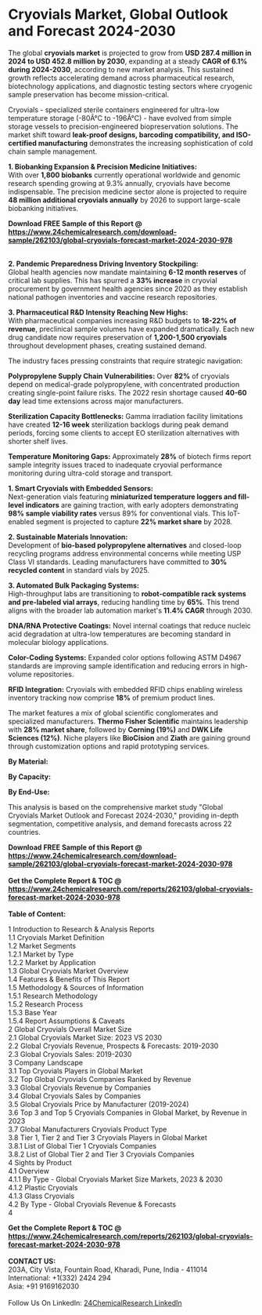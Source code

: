 <h1>Cryovials Market, Global Outlook and Forecast 2024-2030</h1><p>The global <strong>cryovials market</strong> is projected to grow from <strong>USD 287.4 million in 2024 to USD 452.8 million by 2030</strong>, expanding at a steady <strong>CAGR of 6.1% during 2024-2030</strong>, according to new market analysis. This sustained growth reflects accelerating demand across pharmaceutical research, biotechnology applications, and diagnostic testing sectors where cryogenic sample preservation has become mission-critical.</p><p>Cryovials - specialized sterile containers engineered for ultra-low temperature storage (-80Â°C to -196Â°C) - have evolved from simple storage vessels to precision-engineered biopreservation solutions. The market shift toward <strong>leak-proof designs, barcoding compatibility, and ISO-certified manufacturing</strong> demonstrates the increasing sophistication of cold chain sample management.</p><p><strong>1. Biobanking Expansion &amp; Precision Medicine Initiatives:</strong><br>
With over <strong>1,800 biobanks</strong> currently operational worldwide and genomic research spending growing at 9.3% annually, cryovials have become indispensable. The precision medicine sector alone is projected to require <strong>48 million additional cryovials annually</strong> by 2026 to support large-scale biobanking initiatives.</p><div><b>Download FREE Sample of this Report @ 
            <a href="https://www.24chemicalresearch.com/download-sample/262103/global-cryovials-forecast-market-2024-2030-978">
            https://www.24chemicalresearch.com/download-sample/262103/global-cryovials-forecast-market-2024-2030-978</a></b></div><br><p><strong>2. Pandemic Preparedness Driving Inventory Stockpiling:</strong><br>
Global health agencies now mandate maintaining <strong>6-12 month reserves</strong> of critical lab supplies. This has spurred a <strong>33% increase</strong> in cryovial procurement by government health agencies since 2020 as they establish national pathogen inventories and vaccine research repositories.</p><p><strong>3. Pharmaceutical R&amp;D Intensity Reaching New Highs:</strong><br>
With pharmaceutical companies increasing R&amp;D budgets to <strong>18-22% of revenue</strong>, preclinical sample volumes have expanded dramatically. Each new drug candidate now requires preservation of <strong>1,200-1,500 cryovials</strong> throughout development phases, creating sustained demand.</p><p>The industry faces pressing constraints that require strategic navigation:</p><p><strong>Polypropylene Supply Chain Vulnerabilities:</strong> Over <strong>82%</strong> of cryovials depend on medical-grade polypropylene, with concentrated production creating single-point failure risks. The 2022 resin shortage caused <strong>40-60 day</strong> lead time extensions across major manufacturers.</p><p><strong>Sterilization Capacity Bottlenecks:</strong> Gamma irradiation facility limitations have created <strong>12-16 week</strong> sterilization backlogs during peak demand periods, forcing some clients to accept EO sterilization alternatives with shorter shelf lives.</p><p><strong>Temperature Monitoring Gaps:</strong> Approximately <strong>28%</strong> of biotech firms report sample integrity issues traced to inadequate cryovial performance monitoring during ultra-cold storage and transport.</p><p><strong>1. Smart Cryovials with Embedded Sensors:</strong><br>
Next-generation vials featuring <strong>miniaturized temperature loggers and fill-level indicators</strong> are gaining traction, with early adopters demonstrating <strong>98% sample viability rates</strong> versus 89% for conventional vials. This IoT-enabled segment is projected to capture <strong>22% market share</strong> by 2028.</p><p><strong>2. Sustainable Materials Innovation:</strong><br>
Development of <strong>bio-based polypropylene alternatives</strong> and closed-loop recycling programs address environmental concerns while meeting USP Class VI standards. Leading manufacturers have committed to <strong>30% recycled content</strong> in standard vials by 2025.</p><p><strong>3. Automated Bulk Packaging Systems:</strong><br>
High-throughput labs are transitioning to <strong>robot-compatible rack systems and pre-labeled vial arrays</strong>, reducing handling time by <strong>65%</strong>. This trend aligns with the broader lab automation market's <strong>11.4% CAGR</strong> through 2030.</p><p><strong>DNA/RNA Protective Coatings:</strong> Novel internal coatings that reduce nucleic acid degradation at ultra-low temperatures are becoming standard in molecular biology applications.</p><p><strong>Color-Coding Systems:</strong> Expanded color options following ASTM D4967 standards are improving sample identification and reducing errors in high-volume repositories.</p><p><strong>RFID Integration:</strong> Cryovials with embedded RFID chips enabling wireless inventory tracking now comprise <strong>18%</strong> of premium product lines.</p><p>The market features a mix of global scientific conglomerates and specialized manufacturers. <strong>Thermo Fisher Scientific</strong> maintains leadership with <strong>28% market share</strong>, followed by <strong>Corning (19%)</strong> and <strong>DWK Life Sciences (12%)</strong>. Niche players like <strong>BioCision</strong> and <strong>Ziath</strong> are gaining ground through customization options and rapid prototyping services.</p><p><strong>By Material:</strong></p><p><strong>By Capacity:</strong></p><p><strong>By End-Use:</strong></p><p>This analysis is based on the comprehensive market study "Global Cryovials Market Outlook and Forecast 2024-2030," providing in-depth segmentation, competitive analysis, and demand forecasts across 22 countries.</p><div><b>Download FREE Sample of this Report @ 
            <a href="https://www.24chemicalresearch.com/download-sample/262103/global-cryovials-forecast-market-2024-2030-978">
            https://www.24chemicalresearch.com/download-sample/262103/global-cryovials-forecast-market-2024-2030-978</a></b></div><br><div><b>Get the Complete Report & TOC @ 
            <a href="https://www.24chemicalresearch.com/reports/262103/global-cryovials-forecast-market-2024-2030-978">
            https://www.24chemicalresearch.com/reports/262103/global-cryovials-forecast-market-2024-2030-978</a></b></div><br>
            <b>Table of Content:</b><p>1 Introduction to Research & Analysis Reports<br />
    1.1 Cryovials Market Definition<br />
    1.2 Market Segments<br />
        1.2.1 Market by Type<br />
        1.2.2 Market by Application<br />
    1.3 Global Cryovials Market Overview<br />
    1.4 Features & Benefits of This Report<br />
    1.5 Methodology & Sources of Information<br />
        1.5.1 Research Methodology<br />
        1.5.2 Research Process<br />
        1.5.3 Base Year<br />
        1.5.4 Report Assumptions & Caveats<br />
2 Global Cryovials Overall Market Size<br />
    2.1 Global Cryovials Market Size: 2023 VS 2030<br />
    2.2 Global Cryovials Revenue, Prospects & Forecasts: 2019-2030<br />
    2.3 Global Cryovials Sales: 2019-2030<br />
3 Company Landscape<br />
    3.1 Top Cryovials Players in Global Market<br />
    3.2 Top Global Cryovials Companies Ranked by Revenue<br />
    3.3 Global Cryovials Revenue by Companies<br />
    3.4 Global Cryovials Sales by Companies<br />
    3.5 Global Cryovials Price by Manufacturer (2019-2024)<br />
    3.6 Top 3 and Top 5 Cryovials Companies in Global Market, by Revenue in 2023<br />
    3.7 Global Manufacturers Cryovials Product Type<br />
    3.8 Tier 1, Tier 2 and Tier 3 Cryovials Players in Global Market<br />
        3.8.1 List of Global Tier 1 Cryovials Companies<br />
        3.8.2 List of Global Tier 2 and Tier 3 Cryovials Companies<br />
4 Sights by Product<br />
    4.1 Overview<br />
        4.1.1 By Type - Global Cryovials Market Size Markets, 2023 & 2030<br />
        4.1.2 Plastic Cryovials<br />
        4.1.3 Glass Cryovials<br />
    4.2 By Type - Global Cryovials Revenue & Forecasts<br />
        4</p><div><b>Get the Complete Report & TOC @ 
            <a href="https://www.24chemicalresearch.com/reports/262103/global-cryovials-forecast-market-2024-2030-978">
            https://www.24chemicalresearch.com/reports/262103/global-cryovials-forecast-market-2024-2030-978</a></b></div><br><b>CONTACT US:</b><br>
            203A, City Vista, Fountain Road, Kharadi, Pune, India - 411014<br>
            International: +1(332) 2424 294<br>
            Asia: +91 9169162030 <br><br>
            Follow Us On LinkedIn: <a href="https://www.linkedin.com/company/24chemicalresearch/">24ChemicalResearch LinkedIn</a>